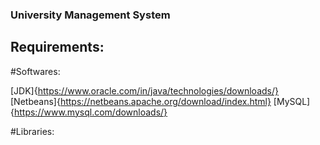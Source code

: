 ### University Management System

## Requirements:

#Softwares:

[JDK]{https://www.oracle.com/in/java/technologies/downloads/}
[Netbeans]{https://netbeans.apache.org/download/index.html}
[MySQL]{https://www.mysql.com/downloads/}

#Libraries:





